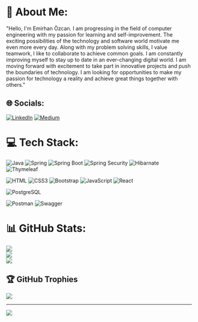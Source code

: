# 💫 About Me:
"Hello, I'm Emirhan Özcan. I am progressing in the field of computer engineering with my passion for learning and self-improvement. The exciting possibilities of the technology and software world motivate me even more every day. Along with my problem solving skills, I value teamwork, I like to collaborate to achieve common goals. I am constantly improving myself to stay up to date in an ever-changing digital world. I am moving forward with excitement to take part in innovative projects and push the boundaries of technology. I am looking for opportunities to make my passion for technology a reality and achieve great things together with others."
## 🌐 Socials:
[![LinkedIn](https://img.shields.io/badge/LinkedIn-%230077B5.svg?logo=linkedin&logoColor=white)](https://linkedin.com/in/emirhan-özcan-b40515230) [![Medium](https://img.shields.io/badge/Medium-12100E?logo=medium&logoColor=white)](https://medium.com/@@emrhnozcn) 

# 💻 Tech Stack:
![Java](https://img.shields.io/badge/java-%23ED8B00.svg?style=for-the-badge&logo=java&logoColor=white) 
![Spring](<https://img.shields.io/badge/Spring-6DB33F.svg?style=for-the-badge&logo=Spring&logoColor=white>)
![Spring Boot](<https://img.shields.io/badge/Spring%20Boot-6DB33F.svg?style=for-the-badge&logo=Spring-Boot&logoColor=white>)
![Spring Security](<https://img.shields.io/badge/Spring%20Security-6DB33F.svg?style=for-the-badge&logo=Spring-Security&logoColor=white>)
![Hibarnate](<https://img.shields.io/badge/Hibernate-59666C.svg?style=for-the-badge&logo=Hibernate&logoColor=white>)
![Thymeleaf](<https://img.shields.io/badge/Thymeleaf-005F0F.svg?style=for-the-badge&logo=Thymeleaf&logoColor=white>)


![HTML](<https://img.shields.io/badge/HTML5-E34F26.svg?style=for-the-badge&logo=HTML5&logoColor=white>)
![CSS3](<https://img.shields.io/badge/CSS3-1572B6.svg?style=for-the-badge&logo=CSS3&logoColor=white>)
![Bootstrap](<https://img.shields.io/badge/Bootstrap-7952B3.svg?style=for-the-badge&logo=Bootstrap&logoColor=white>)
![JavaScript](https://img.shields.io/badge/javascript-%23323330.svg?style=for-the-badge&logo=javascript&logoColor=%23F7DF1E) 
![React](https://img.shields.io/badge/react-%2320232a.svg?style=for-the-badge&logo=react&logoColor=%2361DAFB) 


![PostgreSQL](<https://img.shields.io/badge/PostgreSQL-4169E1.svg?style=for-the-badge&logo=PostgreSQL&logoColor=white>)


![Postman](https://img.shields.io/badge/Postman-FF6C37?style=for-the-badge&logo=postman&logoColor=white)
![Swagger](https://img.shields.io/badge/-Swagger-%23Clojure?style=for-the-badge&logo=swagger&logoColor=white)




# 📊 GitHub Stats:
![](https://github-readme-stats.vercel.app/api?username=EmrhnOZCN&theme=shades-of-purple&hide_border=false&include_all_commits=false&count_private=false)<br/>
![](https://github-readme-streak-stats.herokuapp.com/?user=EmrhnOZCN&theme=shades-of-purple&hide_border=false)<br/>
![](https://github-readme-stats.vercel.app/api/top-langs/?username=EmrhnOZCN&theme=shades-of-purple&hide_border=false&include_all_commits=false&count_private=false&layout=compact)

## 🏆 GitHub Trophies
![](https://github-profile-trophy.vercel.app/?username=EmrhnOZCN&theme=radical&no-frame=false&no-bg=true&margin-w=4)


---
[![](https://visitcount.itsvg.in/api?id=EmrhnOZCN&icon=6&color=1)](https://visitcount.itsvg.in)


